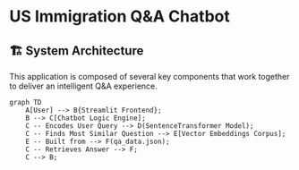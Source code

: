 # US Immigration Q&A Chatbot

## 🏗️ System Architecture

This application is composed of several key components that work together to deliver an intelligent Q&A experience.

```mermaid
graph TD
    A[User] --> B{Streamlit Frontend};
    B --> C[Chatbot Logic Engine];
    C -- Encodes User Query --> D(SentenceTransformer Model);
    C -- Finds Most Similar Question --> E[Vector Embeddings Corpus];
    E -- Built from --> F(qa_data.json);
    C -- Retrieves Answer --> F;
    C --> B;
